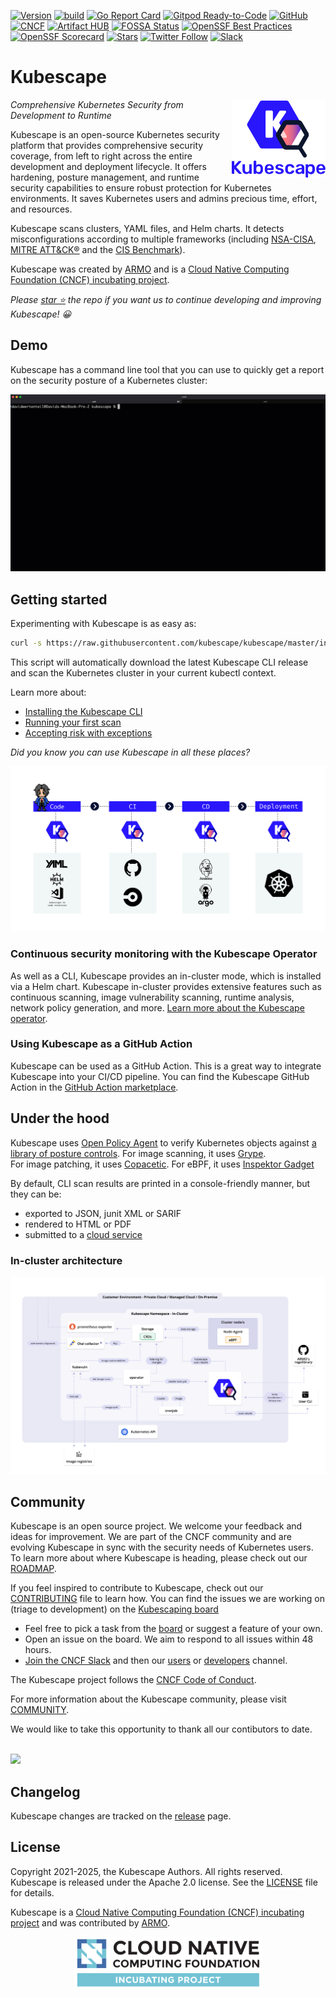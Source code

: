 [![Version](https://img.shields.io/github/v/release/kubescape/kubescape)](https://github.com/kubescape/kubescape/releases)
[![build](https://github.com/kubescape/kubescape/actions/workflows/02-release.yaml/badge.svg)](https://github.com/kubescape/kubescape/actions/workflows/02-release.yaml)
[![Go Report Card](https://goreportcard.com/badge/github.com/kubescape/kubescape)](https://goreportcard.com/report/github.com/kubescape/kubescape)
[![Gitpod Ready-to-Code](https://img.shields.io/badge/Gitpod-Ready--to--Code-blue?logo=gitpod)](https://gitpod.io/#https://github.com/kubescape/kubescape)
[![GitHub](https://img.shields.io/github/license/kubescape/kubescape)](https://github.com/kubescape/kubescape/blob/master/LICENSE)
[![CNCF](https://shields.io/badge/CNCF-Incubating%20project-blue?logo=linux-foundation&style=flat)](https://landscape.cncf.io/?item=provisioning--security-compliance--kubescape)
[![Artifact HUB](https://img.shields.io/endpoint?url=https://artifacthub.io/badge/repository/kubescape)](https://artifacthub.io/packages/search?repo=kubescape)
[![FOSSA Status](https://app.fossa.com/api/projects/git%2Bgithub.com%2Fkubescape%2Fkubescape.svg?type=shield&issueType=license)](https://app.fossa.com/projects/git%2Bgithub.com%2Fkubescape%2Fkubescape?ref=badge_shield&issueType=license)
[![OpenSSF Best Practices](https://www.bestpractices.dev/projects/6944/badge)](https://www.bestpractices.dev/projects/6944)
[![OpenSSF Scorecard](https://api.securityscorecards.dev/projects/github.com/kubescape/kubescape/badge)](https://securityscorecards.dev/viewer/?uri=github.com/kubescape/kubescape)
[![Stars](https://img.shields.io/github/stars/kubescape/kubescape?style=social)](https://github.com/kubescape/kubescape/stargazers)
[![Twitter Follow](https://img.shields.io/twitter/follow/kubescape?style=social)](https://twitter.com/kubescape)
[![Slack](https://img.shields.io/badge/slack-kubescape-blueviolet?logo=slack)](https://cloud-native.slack.com/archives/C04EY3ZF9GE)

# Kubescape

<picture>
  <source media="(prefers-color-scheme: dark)" srcset="https://raw.githubusercontent.com/cncf/artwork/master/projects/kubescape/stacked/white/kubescape-stacked-white.svg" width="150">
  <source media="(prefers-color-scheme: light)" srcset="https://raw.githubusercontent.com/cncf/artwork/master/projects/kubescape/stacked/color/kubescape-stacked-color.svg" width="150">
  <img alt="Kubescape logo" align="right" src="https://raw.githubusercontent.com/cncf/artwork/master/projects/kubescape/stacked/color/kubescape-stacked-color.svg" width="150">
</picture>

_Comprehensive Kubernetes Security from Development to Runtime_

Kubescape is an open-source Kubernetes security platform that provides comprehensive security coverage, from left to right across the entire development and deployment lifecycle. It offers hardening, posture management, and runtime security capabilities to ensure robust protection for Kubernetes environments. It saves Kubernetes users and admins precious time, effort, and resources.

Kubescape scans clusters, YAML files, and Helm charts. It detects misconfigurations according to multiple frameworks (including [NSA-CISA](https://www.armosec.io/blog/kubernetes-hardening-guidance-summary-by-armo/?utm_source=github&utm_medium=repository), [MITRE ATT&CK®](https://www.armosec.io/glossary/mitre-attck-framework/?utm_source=github&utm_medium=repository) and the [CIS Benchmark](https://www.armosec.io/blog/cis-kubernetes-benchmark-framework-scanning-tools-comparison/?utm_source=github&utm_medium=repository)).

Kubescape was created by [ARMO](https://www.armosec.io/?utm_source=github&utm_medium=repository) and is a [Cloud Native Computing Foundation (CNCF) incubating project](https://www.cncf.io/projects/).

_Please [star ⭐](https://github.com/kubescape/kubescape/stargazers) the repo if you want us to continue developing and improving Kubescape! 😀_

## Demo

Kubescape has a command line tool that you can use to quickly get a report on the security posture of a Kubernetes cluster:

<img src="docs/img/demo-v3.gif">

## Getting started

Experimenting with Kubescape is as easy as:

```sh
curl -s https://raw.githubusercontent.com/kubescape/kubescape/master/install.sh | /bin/bash
```

This script will automatically download the latest Kubescape CLI release and scan the Kubernetes cluster in your current kubectl context.

Learn more about:

* [Installing the Kubescape CLI](https://kubescape.io/docs/install-cli/)
* [Running your first scan](https://kubescape.io/docs/scanning/)
* [Accepting risk with exceptions](https://kubescape.io/docs/accepting-risk/)

_Did you know you can use Kubescape in all these places?_

<div align="center">
    <img src="docs/img/ksfromcodetodeploy.png" alt="Places you can use Kubescape: in your IDE, CI, CD, or against a running cluster.">
</div>

### Continuous security monitoring with the Kubescape Operator

As well as a CLI, Kubescape provides an in-cluster mode, which is installed via a Helm chart. Kubescape in-cluster provides extensive features such as continuous scanning, image vulnerability scanning, runtime analysis, network policy generation, and more. [Learn more about the Kubescape operator](https://kubescape.io/docs/operator/).

### Using Kubescape as a GitHub Action

Kubescape can be used as a GitHub Action. This is a great way to integrate Kubescape into your CI/CD pipeline. You can find the Kubescape GitHub Action in the [GitHub Action marketplace](https://github.com/marketplace/actions/kubescape).

## Under the hood

Kubescape uses [Open Policy Agent](https://github.com/open-policy-agent/opa) to verify Kubernetes objects against [a library of posture controls](https://github.com/kubescape/regolibrary).
For image scanning, it uses [Grype](https://github.com/anchore/grype).  
For image patching, it uses [Copacetic](https://github.com/project-copacetic/copacetic).
For eBPF, it uses [Inspektor Gadget](https://github.com/inspektor-gadget)

By default, CLI scan results are printed in a console-friendly manner, but they can be:

* exported to JSON, junit XML or SARIF
* rendered to HTML or PDF
* submitted to a [cloud service](docs/providers.md)

### In-cluster architecture 

![Architecture diagram](docs/img/architecture-diagram.png)

## Community

Kubescape is an open source project. We welcome your feedback and ideas for improvement. We are part of the CNCF community and are evolving Kubescape in sync with the security needs of Kubernetes users. To learn more about where Kubescape is heading, please check out our [ROADMAP](https://github.com/kubescape/project-governance/blob/main/ROADMAP.md).

If you feel inspired to contribute to Kubescape, check out our [CONTRIBUTING](https://github.com/kubescape/project-governance/blob/main/CONTRIBUTING.md) file to learn how. You can find the issues we are working on (triage to development) on the [Kubescaping board](https://github.com/orgs/kubescape/projects/4/views/1)

* Feel free to pick a task from the [board](https://github.com/orgs/kubescape/projects/4) or suggest a feature of your own.
* Open an issue on the board. We aim to respond to all issues within 48 hours.
* [Join the CNCF Slack](https://slack.cncf.io/) and then our [users](https://cloud-native.slack.com/archives/C04EY3ZF9GE) or [developers](https://cloud-native.slack.com/archives/C04GY6H082K) channel.

The Kubescape project follows the [CNCF Code of Conduct](https://github.com/cncf/foundation/blob/master/code-of-conduct.md).

For more information about the Kubescape community, please visit [COMMUNITY](https://github.com/kubescape/project-governance/blob/main/COMMUNITY.md).


We would like to take this opportunity to thank all our contibutors to date.

<br>

<a href = "https://github.com/kubescape/kubescape/graphs/contributors">
  <img src = "https://contrib.rocks/image?repo=kubescape/kubescape"/>
</a>

## Changelog

Kubescape changes are tracked on the [release](https://github.com/kubescape/kubescape/releases) page.

## License

Copyright 2021-2025, the Kubescape Authors. All rights reserved. Kubescape is released under the Apache 2.0 license. See the [LICENSE](LICENSE) file for details.

Kubescape is a [Cloud Native Computing Foundation (CNCF) incubating project](https://www.cncf.io/projects/kubescape/) and was contributed by [ARMO](https://www.armosec.io/?utm_source=github&utm_medium=repository).

<div align="center">
    <img src="https://raw.githubusercontent.com/cncf/artwork/refs/heads/main/other/cncf-member/incubating/color/cncf-incubating-color.svg" width="300" alt="CNCF Incubating Project">
</div>
